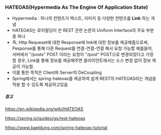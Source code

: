 ### HATEOAS(Hypermedia As The Engine Of Application State)

- Hypermedia : 하나의 컨텐츠가 텍스트, 이미지 등 다양한 컨텐츠를 **Link** 하는 개념
- HATEOAS는 로이필딩이 쓴 REST 관한 논문의 Uniform Interface의 주요 부분 중 하나
- 즉, Http Requeset에 대한 Response에 link에 대한 정보를 제공해줌으로써, Pesponse를 통해 다른 Request를 연결-연결-연결 해서 요청 가능함
  예를들어, 서버에서 "/posts" POST 이라는 요청이 "/post" POST으로 변경되었다고 가정 할 경우, Link를 통해 정보를 제공해주면 클라이언트에서는 소스 변경 없이 정보 제공이 가능함.
- 이를 통한 목적은 Client와 Server의 DeCoupling
- Spring에서는 spring-hateoas를 제공하여 쉽게 REST의 HATEOAS라는 개념을 적용 할 수 있도록 제공하고있음



##### 참고

https://en.wikipedia.org/wiki/HATEOAS

https://spring.io/guides/gs/rest-hateoas

https://www.baeldung.com/spring-hateoas-tutorial



